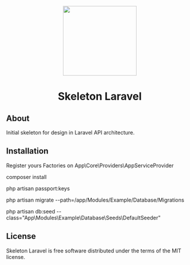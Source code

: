 <p align="center"><img height="188" width="198" src="https://botman.io/img/botman.png"></p>
<h1 align="center">Skeleton Laravel</h1>

## About

Initial skeleton for design in Laravel API architecture.

## Installation

Register yours Factories on App\Core\Providers\AppServiceProvider

composer install

php artisan passport:keys

php artisan migrate --path=/app/Modules/Example/Database/Migrations 

php artisan db:seed --class="App\Modules\Example\Database\Seeds\DefaultSeeder"

## License

Skeleton Laravel is free software distributed under the terms of the MIT license.

